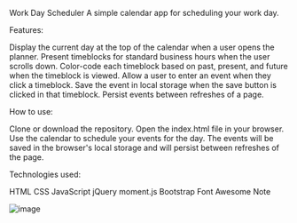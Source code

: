 Work Day Scheduler
A simple calendar app for scheduling your work day.

Features:

Display the current day at the top of the calendar when a user opens the planner.
Present timeblocks for standard business hours when the user scrolls down.
Color-code each timeblock based on past, present, and future when the timeblock is viewed.
Allow a user to enter an event when they click a timeblock.
Save the event in local storage when the save button is clicked in that timeblock.
Persist events between refreshes of a page.

How to use:

Clone or download the repository.
Open the index.html file in your browser.
Use the calendar to schedule your events for the day.
The events will be saved in the browser's local storage and will persist between refreshes of the page.

Technologies used:

HTML
CSS
JavaScript
jQuery
moment.js
Bootstrap
Font Awesome
Note


![image](https://user-images.githubusercontent.com/76743603/225287344-a4ee1f25-e468-4c9c-8d20-0701fdd0789b.png)



